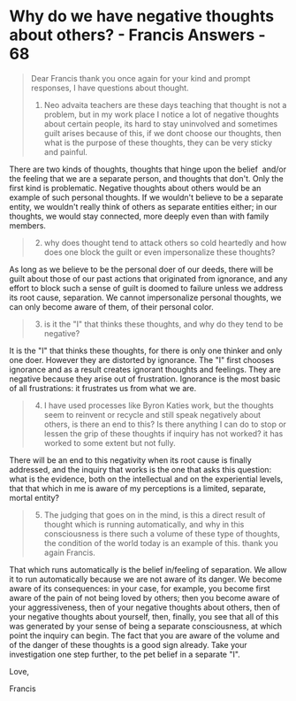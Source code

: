 # Why do we have negative thoughts about others? - Francis Answers - 68

>Dear Francis thank you once again for your kind and prompt responses, I have questions about thought.
>
>1. Neo advaita teachers are these days teaching that thought is not a problem, but in my work place I notice a lot of negative thoughts about certain people, its hard to stay uninvolved and sometimes guilt arises because of this, if we dont choose our thoughts, then what is the purpose of these thoughts, they can be very sticky and painful.

There are two kinds of thoughts, thoughts that hinge upon the belief  and/or the feeling that we are a separate person, and thoughts that don't. Only the first kind is problematic. Negative thoughts about others would be an example of such personal thoughts. If we wouldn't believe to be a separate entity, we wouldn't really think of others as separate entities either; in our thoughts, we would stay connected, more deeply even than with family members.

>2. why does thought tend to attack others so cold heartedly and how does one block the guilt or even impersonalize these thoughts?

As long as we believe to be the personal doer of our deeds, there will be guilt about those of our past actions that originated from ignorance, and any effort to block such a sense of guilt is doomed to failure unless we address its root cause, separation. We cannot impersonalize personal thoughts, we can only become aware of them, of their personal color.

>3. is it the "I" that thinks these thoughts, and why do they tend to be negative?

It is the "I" that thinks these thoughts, for there is only one thinker and only one doer. However they are distorted by ignorance. The "I" first chooses ignorance and as a result creates ignorant thoughts and feelings. They are negative because they arise out of frustration. Ignorance is the most basic of all frustrations: it frustrates us from what we are.

>4. I have used processes like Byron Katies work, but the thoughts seem to reinvent or recycle and still speak negatively about others, is there an end to this? Is there anything I can do to stop or lessen the grip of these thoughts if inquiry has not worked? it has worked to some extent but not fully.

There will be an end to this negativity when its root cause is finally addressed, and the inquiry that works is the one that asks this question: what is the evidence, both on the intellectual and on the experiential levels, that that which in me is aware of my perceptions is a limited, separate, mortal entity?

>5. The judging that goes on in the mind, is this a direct result of thought which is running automatically, and why in this consciousness is there such a volume of these type of thoughts, the condition of the world today is an example of this. thank you again Francis.

That which runs automatically is the belief in/feeling of separation. We allow it to run automatically because we are not aware of its danger. We become aware of its consequences: in your case, for example, you become first aware of the pain of not being loved by others; then you become aware of your aggressiveness, then of your negative thoughts about others, then of your negative thoughts about yourself, then, finally, you see that all of this was generated by your sense of being a separate consciousness, at which point the inquiry can begin. The fact that you are aware of the volume and of the danger of these thoughts is a good sign already. Take your investigation one step further, to the pet belief in a separate "I".

Love,

Francis

